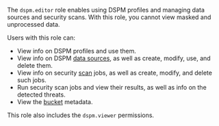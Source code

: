 The `dspm.editor` role enables using DSPM profiles and managing data sources and security scans. With this role, you cannot view masked and unprocessed data.

Users with this role can:
* View info on DSPM profiles and use them.
* View info on DSPM [data sources](../../security-deck/concepts/dspm.md#data-source), as well as create, modify, use, and delete them.
* View info on security [scan](../../security-deck/concepts/dspm.md#scanning) jobs, as well as create, modify, and delete such jobs.
* Run security scan jobs and view their results, as well as info on the detected threats.
* View the [bucket](../../storage/concepts/bucket.md) metadata.

This role also includes the `dspm.viewer` permissions.
